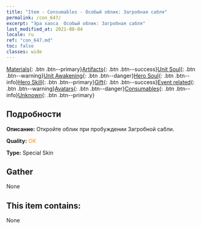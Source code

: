 ```yaml
---
title: "Item - Consumables - Особый облик: Загробная сабля"
permalink: /con_647/
excerpt: "Эра хаоса  Особый облик: Загробная сабля"
last_modified_at: 2021-08-04
locale: ru
ref: "con_647.md"
toc: false
classes: wide
---
```

 [Materials](/ItemsRU/){: .btn .btn--primary}[Artifacts](/ItemsRU/Artifacts/){: .btn .btn--success}[Unit Soul](/ItemsRU/UnitSoul/){: .btn .btn--warning}[Unit Awakening](/ItemsRU/UnitAwakening/){: .btn .btn--danger}[Hero Soul](/ItemsRU/HeroSoul/){: .btn .btn--info}[Hero Skill](/ItemsRU/HeroSkill/){: .btn .btn--primary}[Gift](/ItemsRU/Gift/){: .btn .btn--success}[Event related](/ItemsRU/Events/){: .btn .btn--warning}[Avatars](/ItemsRU/Avatars/){: .btn .btn--danger}[Consumables](/ItemsRU/Consumables/){: .btn .btn--info}[Unknown](/ItemsRU/Unknown/){: .btn .btn--primary}

## Подробности
 **Описание:** Откройте облик при пробуждении Загробной сабли.

 **Quality:** <span style="color: #FF8C00">OK</span>

 **Type:** Special Skin

## Gather

  None

## This item contains:

  None

